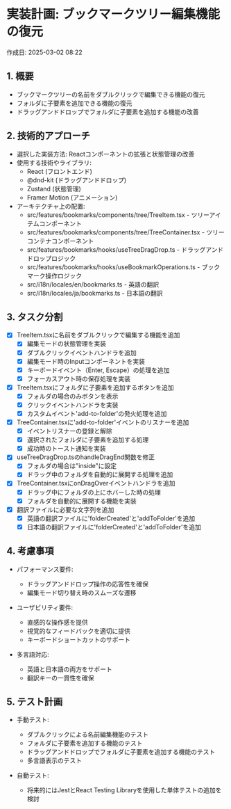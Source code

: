 # 実装計画: ブックマークツリー編集機能の復元

作成日: 2025-03-02 08:22

## 1. 概要

- ブックマークツリーの名前をダブルクリックで編集できる機能の復元
- フォルダに子要素を追加できる機能の復元
- ドラッグアンドドロップでフォルダに子要素を追加する機能の改善

## 2. 技術的アプローチ

- 選択した実装方法: Reactコンポーネントの拡張と状態管理の改善
- 使用する技術やライブラリ:
  - React (フロントエンド)
  - @dnd-kit (ドラッグアンドドロップ)
  - Zustand (状態管理)
  - Framer Motion (アニメーション)
- アーキテクチャ上の配置:
  - src/features/bookmarks/components/tree/TreeItem.tsx - ツリーアイテムコンポーネント
  - src/features/bookmarks/components/tree/TreeContainer.tsx - ツリーコンテナコンポーネント
  - src/features/bookmarks/hooks/useTreeDragDrop.ts - ドラッグアンドドロップロジック
  - src/features/bookmarks/hooks/useBookmarkOperations.ts - ブックマーク操作ロジック
  - src/i18n/locales/en/bookmarks.ts - 英語の翻訳
  - src/i18n/locales/ja/bookmarks.ts - 日本語の翻訳

## 3. タスク分割

- [x] TreeItem.tsxに名前をダブルクリックで編集する機能を追加
  - [x] 編集モードの状態管理を実装
  - [x] ダブルクリックイベントハンドラを追加
  - [x] 編集モード時のInputコンポーネントを実装
  - [x] キーボードイベント（Enter, Escape）の処理を追加
  - [x] フォーカスアウト時の保存処理を実装

- [x] TreeItem.tsxにフォルダに子要素を追加するボタンを追加
  - [x] フォルダの場合のみボタンを表示
  - [x] クリックイベントハンドラを実装
  - [x] カスタムイベント'add-to-folder'の発火処理を追加

- [x] TreeContainer.tsxに'add-to-folder'イベントのリスナーを追加
  - [x] イベントリスナーの登録と解除
  - [x] 選択されたフォルダに子要素を追加する処理
  - [x] 成功時のトースト通知を実装

- [x] useTreeDragDrop.tsのhandleDragEnd関数を修正
  - [x] フォルダの場合は"inside"に設定
  - [x] ドラッグ中のフォルダを自動的に展開する処理を追加

- [x] TreeContainer.tsxにonDragOverイベントハンドラを追加
  - [x] ドラッグ中にフォルダの上にホバーした時の処理
  - [x] フォルダを自動的に展開する機能を実装

- [x] 翻訳ファイルに必要な文字列を追加
  - [x] 英語の翻訳ファイルに'folderCreated'と'addToFolder'を追加
  - [x] 日本語の翻訳ファイルに'folderCreated'と'addToFolder'を追加

## 4. 考慮事項

- パフォーマンス要件:
  - ドラッグアンドドロップ操作の応答性を確保
  - 編集モード切り替え時のスムーズな遷移

- ユーザビリティ要件:
  - 直感的な操作感を提供
  - 視覚的なフィードバックを適切に提供
  - キーボードショートカットのサポート

- 多言語対応:
  - 英語と日本語の両方をサポート
  - 翻訳キーの一貫性を確保

## 5. テスト計画

- 手動テスト:
  - ダブルクリックによる名前編集機能のテスト
  - フォルダに子要素を追加する機能のテスト
  - ドラッグアンドドロップでフォルダに子要素を追加する機能のテスト
  - 多言語表示のテスト

- 自動テスト:
  - 将来的にはJestとReact Testing Libraryを使用した単体テストの追加を検討